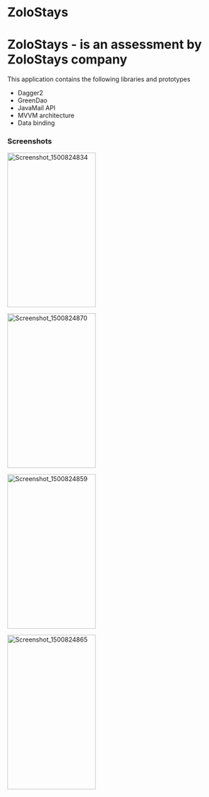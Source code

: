 # ZoloStays
<html>
<body>
<h1>ZoloStays - is an assessment by ZoloStays company</h1>
<p>This application contains the following libraries and prototypes</p>
<ul>
<li>Dagger2</li>
<li>GreenDao</li>
<li>JavaMail API</li>
<li>MVVM architecture</li>
<li>Data binding</li>
</ul>
<h3>Screenshots</h3>
<a href="https://ibb.co/j5sAek"><img  width="200" height="350" src="https://preview.ibb.co/h98izk/Screenshot_1500824834.png" alt="Screenshot_1500824834" border="0"></a>

<a href="https://ibb.co/gDxMkQ"><img width="200" height="350" src="https://preview.ibb.co/fo5kC5/Screenshot_1500824870.png" alt="Screenshot_1500824870" border="0"></a>

<a href="https://ibb.co/can45Q"><img width="200" height="350" src="https://preview.ibb.co/gLHhs5/Screenshot_1500824859.png" alt="Screenshot_1500824859" border="0"></a>

<a href="https://ibb.co/eVUCs5"><img width="200" height="350" src="https://preview.ibb.co/nia7QQ/Screenshot_1500824865.png" alt="Screenshot_1500824865" border="0"></a>


</body>
</html>
